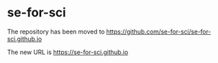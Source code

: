# se-for-sci

The repository has been moved to <https://github.com/se-for-sci/se-for-sci.github.io>

The new URL is <https://se-for-sci.github.io>
